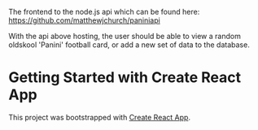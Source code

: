 The frontend to the node.js api which can be found here: https://github.com/matthewjchurch/paniniapi

With the api above hosting, the user should be able to view a random oldskool 'Panini' football card, or add a new set of data to the database.

# Getting Started with Create React App

This project was bootstrapped with [Create React App](https://github.com/facebook/create-react-app).
